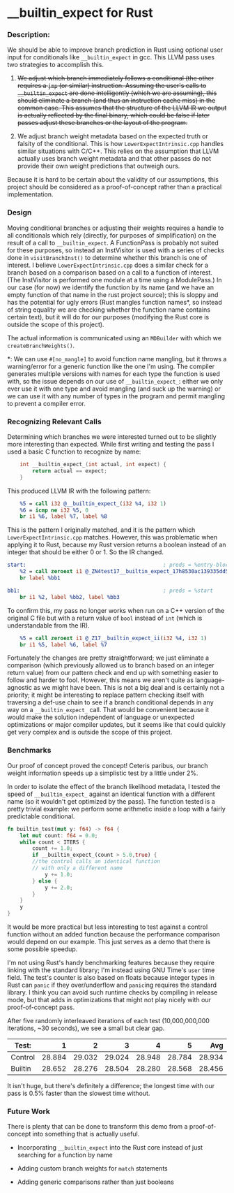 # \_\_builtin\_expect for Rust


### Description:

We should be able to improve branch prediction in Rust using optional user input for conditionals like `__builtin_expect` in gcc. This LLVM pass uses two strategies to accomplish this. 

1. ~~We adjust which branch immediately follows a conditional (the other requires a `jmp` (or similar) instruction. Assuming the user's calls to `__builtin_expect` are done intelligently (which we are assuming), this should eliminate a branch (and thus an instruction cache miss) in the common case. This assumes that the structure of the LLVM IR we output is actually reflected by the final binary, which could be false if later passes adjust these branches or the layout of the program.~~

2. We adjust branch weight metadata based on the expected truth or falsity of the conditional. This is how `LowerExpectIntrinsic.cpp` handles similar situations with C/C++. This relies on the assumption that LLVM actually uses branch weight metadata and that other passes do not provide their own weight predictions that outweigh ours.

Because it is hard to be certain about the validity of our assumptions, this project should be considered as a proof-of-concept rather than a practical implementation. 

### Design

Moving conditional branches or adjusting their weights requires a handle to all conditionals which rely (directly, for purposes of simplification) on the result of a call to `__builtin_expect`. 
A FunctionPass is probably not suited for these purposes, so instead an InstVisitor is used with a series of checks done in `visitBranchInst()` to determine whether this branch is one of interest. 
I believe `LowerExpectIntrinsic.cpp` does a similar check for a branch based on a comparison based on a call to a function of interest. 
(The InstVisitor is performed one module at a time using a ModulePass.)
In our case (for now) we identify the function by its name (and we have an empty function of that name in the rust project source); this is sloppy and has the potential for ugly errors (Rust mangles function names\*, so instead of string equality we are checking whether the function name contains certain text), but it will do for our purposes (modifying the Rust core is outside the scope of this project).

The actual information is communicated using an `MDBuilder` with which we `createBranchWeights()`. 

\*: We can use `#[no_mangle]` to avoid function name mangling, but it throws a warning/error for a generic function like the one I'm using. The compiler generates multiple versions with names for each type the function is used with, so the issue depends on our use of `__builtin_expect_`: either we only ever use it with one type and avoid mangling (and suck up the warning) or we can use it with any number of types in the program and permit mangling to prevent a compiler error.

### Recognizing Relevant Calls

Determining which branches we were interested turned out to be slightly more interesting than expected. While first writing and testing the pass I used a basic C function to recognize by name:
```C
    int __builtin_expect_(int actual, int expect) {
        return actual == expect;
    }
```

This produced LLVM IR with the following pattern:
```LLVM
    %5 = call i32 @__builtin_expect_(i32 %4, i32 1)
    %6 = icmp ne i32 %5, 0
    br i1 %6, label %7, label %8
```
This is the pattern I originally matched, and it is the pattern which `LowerExpectIntrinsic.cpp` matches. However, this was problematic when applying it to Rust, because my Rust version returns a boolean instead of an integer that should be either 0 or 1. So the IR changed.
```LLVM
start:                                            ; preds = %entry-block
    %2 = call zeroext i1 @_ZN4test17__builtin_expect_17h8530ac139335dd58E(i32 %0, i32 2)
    br label %bb1

bb1:                                              ; preds = %start
    br i1 %2, label %bb2, label %bb3
```
To confirm this, my pass no longer works when run on a C++ version of the original C file but with a return value of `bool` instead of `int` (which is understandable from the IR).
```LLVM
    %5 = call zeroext i1 @_Z17__builtin_expect_ii(i32 %4, i32 1)
    br i1 %5, label %6, label %7

```
Fortunately the changes are pretty straightforward; we just eliminate a comparison (which previously allowed us to branch based on an integer return value) from our pattern check and end up with something easier to follow and harder to fool. However, this means we aren't quite as language-agnostic as we might have been. This is not a big deal and is certainly not a priority; it might be interesting to replace pattern checking itself with traversing a def-use chain to see if a branch conditional depends in any way on a `__builtin_expect_` call. 
That would be convenient because it would make the solution independent of language or unexpected optimizations or major compiler updates, but it seems like that could quickly get very complex and is outside the scope of this project.

### Benchmarks

Our proof of concept proved the concept! Ceteris paribus, our branch weight information speeds up a simplistic test by a little under 2%. 

In order to isolate the effect of the branch likelihood metadata, I tested the speed of `__builtin_expect_` against an identical function with a different name (so it wouldn't get optimized by the pass).
The function tested is a pretty trivial example: we perform some arithmetic inside a loop with a fairly predictable conditional.
```Rust
fn builtin_test(mut y: f64) -> f64 {
    let mut count: f64 = 0.0;
    while count < ITERS {
        count += 1.0;
        if __builtin_expect_(count > 5.0,true) {
        //the control calls an identical function 
        // with only a different name
            y += 1.0;
        } else {
            y += 2.0;
        }
    }
    y
}
```

It would be more practical but less interesting to test against a control function without an added function because the performance comparison would depend on our example. This just serves as a demo that there is some possible speedup.

I'm not using Rust's handy benchmarking features because they require linking with the standard library; I'm instead using GNU Time's `user` time field. The test's counter is also based on floats because integer types in Rust can `panic` if they over/underflow and `panic`ing requires the standard library. I think you can avoid such runtime checks by compiling in release mode, but that adds in optimizations that might not play nicely with our proof-of-concept pass.

After five randomly interleaved iterations of each test (10,000,000,000 iterations, ~30 seconds), we see a small but clear gap. 

| Test:     |   1   |   2   |   3   |   4   |   5   |   Avg |
| --------- |------:|------:|------:|------:|------:|------:|
| Control   |28.884 |29.032 |29.024 |28.948 |28.784 |28.934 |
| Builtin   |28.652 |28.276 |28.504 |28.280 |28.568 |28.456 |

It isn't huge, but there's definitely a difference; the longest time with our pass is 0.5% faster than the slowest time without. 


### Future Work

There is plenty that can be done to transform this demo from a proof-of-concept into something that is actually useful. 

* Incorporating `__builtin_expect` into the Rust core instead of just searching for a function by name

* Adding custom branch weights for `match` statements

* Adding generic comparisons rather than just booleans
